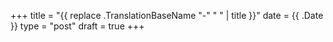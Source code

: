 +++
title = "{{ replace .TranslationBaseName "-" " " | title }}"
date = {{ .Date }}
type = "post"
draft = true
+++
